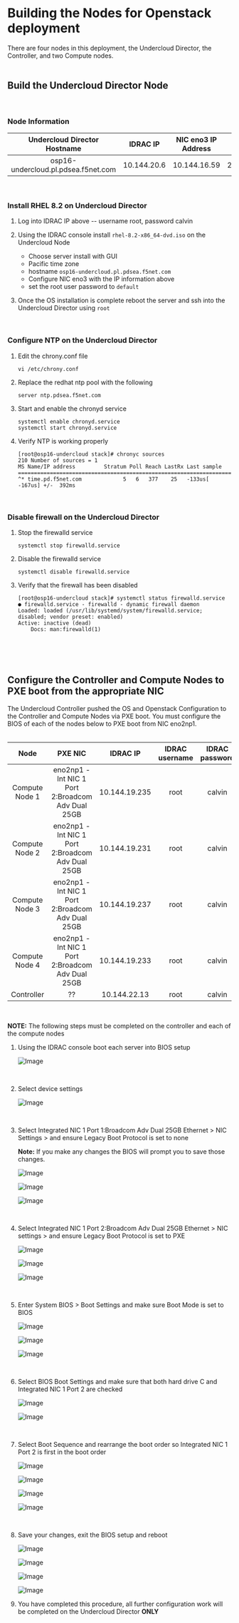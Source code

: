 # Building the Nodes for Openstack deployment  

There are four nodes in this deployment, the Undercloud Director, the Controller, and two Compute nodes.  
<br/>  

## Build the Undercloud Director Node  

<br/>  

### Node Information  
  
| **Undercloud Director Hostname**    | **IDRAC IP**  |**NIC eno3 IP Address**  |  **Netmask**   | **Gateway**   | **DNS**                |  
| :---------------------:             | :----------:  | :----------:            |  :----------:  | :----------:  | :----------:           |  
| osp16-undercloud.pl.pdsea.f5net.com | 10.144.20.6   | 10.144.16.59            |  255.255.240.0 | 10.144.31.254 | 10.144.31.146, 8.8.8.8 |  

<br/>  

### Install RHEL 8.2 on Undercloud Director  

1. Log into IDRAC IP above -- username root, password calvin  

2.  Using the IDRAC console install `rhel-8.2-x86_64-dvd.iso` on the Undercloud Node  

    - Choose server install with GUI
    - Pacific time zone  
    - hostname `osp16-undercloud.pl.pdsea.f5net.com`  
    - Configure NIC eno3 with the IP information above  
    - set the root user password to `default`  

3. Once the OS installation is complete reboot the server and ssh into the Undercloud Director using `root`
<br/>  

### Configure NTP on the Undercloud Director

1.  Edit the chrony.conf file 
    ```
    vi /etc/chrony.conf
    ```  

2. Replace the redhat ntp pool with the following  
    ```
    server ntp.pdsea.f5net.com
    ```  

3. Start and enable the chronyd service  
    ```
    systemctl enable chronyd.service
    systemctl start chronyd.service
    ```  

4. Verify NTP is working properly  
    ```
    [root@osp16-undercloud stack]# chronyc sources
    210 Number of sources = 1
    MS Name/IP address         Stratum Poll Reach LastRx Last sample
    ===============================================================================
    ^* time.pd.f5net.com             5   6   377    25   -133us[ -167us] +/-  392ms
    ```  
<br/>  

### Disable firewall on the Undercloud Director

1. Stop the firewalld service  
    ```
    systemctl stop firewalld.service
    ```  

2.  Disable the firewalld service  
    ```
    systemctl disable firewalld.service
    ```  

3.  Verify that the firewall has been disabled  
    ```
    [root@osp16-undercloud stack]# systemctl status firewalld.service
    ● firewalld.service - firewalld - dynamic firewall daemon
    Loaded: loaded (/usr/lib/systemd/system/firewalld.service; disabled; vendor preset: enabled)
    Active: inactive (dead)
        Docs: man:firewalld(1)
    ```  
<br/>  
<br/>  
<br/>  

## Configure the Controller and Compute Nodes to PXE boot from the appropriate NIC  

The Undercloud Controller pushed the OS and Openstack Configuration to the Controller and Compute Nodes via PXE boot.  You must configure the BIOS of each of the nodes below to PXE boot from NIC eno2np1.  
<br/>  


| **Node**       |  **PXE NIC**                                      | **IDRAC IP**    |**IDRAC username**  |  **IDRAC password**   |
| :---------:    | :----------:                                      | :----------:    | :----------:        |  :----------:        |  
| Compute Node 1 | eno2np1 - Int NIC 1 Port 2:Broadcom Adv Dual 25GB | 10.144.19.235   | root                | calvin               |
| Compute Node 2 | eno2np1 - Int NIC 1 Port 2:Broadcom Adv Dual 25GB | 10.144.19.231   | root                | calvin               |  
| Compute Node 3 | eno2np1 - Int NIC 1 Port 2:Broadcom Adv Dual 25GB | 10.144.19.237   | root                | calvin               |  
| Compute Node 4 | eno2np1 - Int NIC 1 Port 2:Broadcom Adv Dual 25GB | 10.144.19.233   | root                | calvin               | 
| Controller     | ??                                                | 10.144.22.13    | root                | calvin               |   

<br/> 

__NOTE:__ The following steps must be completed on the controller and each of the compute nodes  

1. Using the IDRAC console boot each server into BIOS setup  

    ![Image](https://github.com/grmarxer/Openstack/blob/master/Openstack_2.x_Build_Instructions/illustrations/idrac-boot-bios-setup.png)  

<br/> 

2. Select device settings  

    ![Image](https://github.com/grmarxer/Openstack/blob/master/Openstack_2.x_Build_Instructions/illustrations/device-settings.png)  
<br/> 

3. Select Integrated NIC 1 Port 1:Broadcom Adv Dual 25GB Ethernet > NIC Settings > and ensure Legacy Boot Protocol is set to none  

    __Note:__ If you make any changes the BIOS will prompt you to save those changes.  

    ![Image](https://github.com/grmarxer/Openstack/blob/master/Openstack_2.x_Build_Instructions/illustrations/nic1-port1.png)  

    ![Image](https://github.com/grmarxer/Openstack/blob/master/Openstack_2.x_Build_Instructions/illustrations/nic1-port1-nic-config.png) 

    ![Image](https://github.com/grmarxer/Openstack/blob/master/Openstack_2.x_Build_Instructions/illustrations/nic1-port1-pxe-none.png)  
<br/> 

4. Select Integrated NIC 1 Port 2:Broadcom Adv Dual 25GB Ethernet > NIC settings > and ensure Legacy Boot Protocol is set to PXE  

    ![Image](https://github.com/grmarxer/Openstack/blob/master/Openstack_2.x_Build_Instructions/illustrations/nic1-port2.png)  

    ![Image](https://github.com/grmarxer/Openstack/blob/master/Openstack_2.x_Build_Instructions/illustrations/nic1-port2-nic-config.png)

    ![Image](https://github.com/grmarxer/Openstack/blob/master/Openstack_2.x_Build_Instructions/illustrations/nic1-port2-pxe-on.png)  
<br/> 

5. Enter System BIOS > Boot Settings and make sure Boot Mode is set to BIOS  

    ![Image](https://github.com/grmarxer/Openstack/blob/master/Openstack_2.x_Build_Instructions/illustrations/system-bios.png)  

    ![Image](https://github.com/grmarxer/Openstack/blob/master/Openstack_2.x_Build_Instructions/illustrations/boot-settings.png)  

    ![Image](https://github.com/grmarxer/Openstack/blob/master/Openstack_2.x_Build_Instructions/illustrations/boot-settings-BIOS.png)  
<br/> 

6. Select BIOS Boot Settings and make sure that both hard drive C and Integrated NIC 1 Port 2 are checked  

    ![Image](https://github.com/grmarxer/Openstack/blob/master/Openstack_2.x_Build_Instructions/illustrations/bios-boot-settings.png)  

    ![Image](https://github.com/grmarxer/Openstack/blob/master/Openstack_2.x_Build_Instructions/illustrations/bios-boot-settings-enable-hdc-nic1p2.png)

<br/> 

7.  Select Boot Sequence and rearrange the boot order so Integrated NIC 1 Port 2 is first in the boot order  

    ![Image](https://github.com/grmarxer/Openstack/blob/master/Openstack_2.x_Build_Instructions/illustrations/boot-sequence-rearrange-1.png) 
    
    ![Image](https://github.com/grmarxer/Openstack/blob/master/Openstack_2.x_Build_Instructions/illustrations/boot-sequence-rearrange-2a.png) 

    ![Image](https://github.com/grmarxer/Openstack/blob/master/Openstack_2.x_Build_Instructions/illustrations/boot-sequence-rearrange-3.png)  

    ![Image](https://github.com/grmarxer/Openstack/blob/master/Openstack_2.x_Build_Instructions/illustrations/boot-sequence-rearrange-4.png)  
<br/> 

8.  Save your changes, exit the BIOS setup and reboot  

    ![Image](https://github.com/grmarxer/Openstack/blob/master/Openstack_2.x_Build_Instructions/illustrations/exit-bios-1.png)  

    ![Image](https://github.com/grmarxer/Openstack/blob/master/Openstack_2.x_Build_Instructions/illustrations/exit-bios-2.png)  

    ![Image](https://github.com/grmarxer/Openstack/blob/master/Openstack_2.x_Build_Instructions/illustrations/exit-bios-3.png)  

    ![Image](https://github.com/grmarxer/Openstack/blob/master/Openstack_2.x_Build_Instructions/illustrations/exit-bios-4.png)    

9.  You have completed this procedure, all further configuration work will be completed on the Undercloud Director __ONLY__  